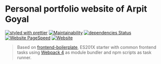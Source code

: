 # Personal portfolio website of Arpit Goyal

[![styled with prettier](https://img.shields.io/badge/styled_with-prettier-ff69b4.svg)](https://github.com/prettier/prettier)
[![Maintainability](https://api.codeclimate.com/v1/badges/ed9f89e28c9079d91dfa/maintainability)](https://codeclimate.com/github/92arpitgoyal/92arpitgoyal.github.io/maintainability)
[![dependencies Status](https://david-dm.org/92arpitgoyal/92arpitgoyal.github.io/status.svg)](https://david-dm.org/92arpitgoyal/92arpitgoyal.github.io)
[![Website PageSpeed](https://api.speedbadge.io/v1?url=https://arpitgoyal.com&strat=desktop)](https://developers.google.com/speed/pagespeed/insights/?url=https%3A%2F%2Farpitgoyal.com)
[![Website](https://img.shields.io/website-up-down-green-red/https/arpitgoyal.com.svg)](https://arpitgoyal.com)



> Based on [frontend-boilerplate](https://github.com/dmnsgn/frontend-boilerplate), ES201X starter with common frontend tasks using [Webpack 4](https://webpack.js.org/) as module bundler and npm scripts as task runner.
